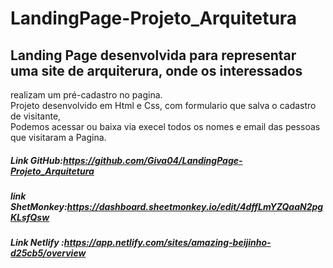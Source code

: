 # LandingPage-Projeto_Arquitetura

## Landing Page desenvolvida para representar uma site de arquiterura, onde os interessados<br>
realizam um pré-cadastro no pagina.<br>
Projeto desenvolvido em Html e Css, com formulario que salva o cadastro de visitante, <br>
Podemos acessar ou baixa via execel todos os nomes e email das pessoas que visitaram a Pagina.





##### Link GitHub:https://github.com/Giva04/LandingPage-Projeto_Arquitetura
##### link ShetMonkey:https://dashboard.sheetmonkey.io/edit/4dffLmYZQaaN2pgKLsfQsw<br>
##### Link Netlify :https://app.netlify.com/sites/amazing-beijinho-d25cb5/overview
